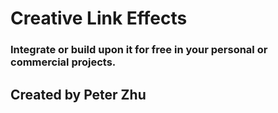 # Creative Link Effects

### Integrate or build upon it for free in your personal or commercial projects. 
 
## Created by Peter Zhu
